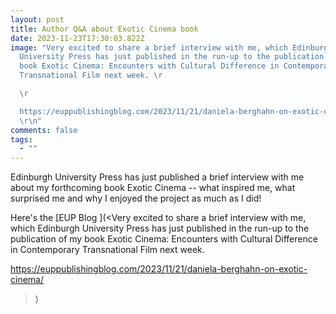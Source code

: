 ```yaml
---
layout: post
title: Author Q&A about Exotic Cinema book
date: 2023-11-23T17:30:03.822Z
image: "Very excited to share a brief interview with me, which Edinburgh
  University Press has just published in the run-up to the publication of my
  book Exotic Cinema: Encounters with Cultural Difference in Contemporary
  Transnational Film next week. \r

  \r

  https://euppublishingblog.com/2023/11/21/daniela-berghahn-on-exotic-cinema/\
  \r\n"
comments: false
tags:
  - ""
---
```

Edinburgh University Press has just published a brief interview with me about my forthcoming book Exotic Cinema -- what inspired me, what surprised me and why I enjoyed the project as much as I did! 

Here's the \[EUP Blog ](<Very excited to share a brief interview with me, which Edinburgh University Press has just published in the run-up to the publication of my book Exotic Cinema: Encounters with Cultural Difference in Contemporary Transnational Film next week. 

https://euppublishingblog.com/2023/11/21/daniela-berghahn-on-exotic-cinema/

> )